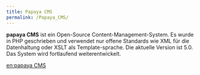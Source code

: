 ```yaml
---
title: Papaya CMS
permalink: /Papaya_CMS/
---
```


**papaya CMS** ist ein Open-Source Content-Management-System. Es wurde in PHP geschrieben und verwendet nur offene Standards wie XML für die Datenhaltung oder XSLT als Template-sprache. Die aktuelle Version ist 5.0. Das System wird fortlaufend weiterentwickelt.

[en:papaya CMS](/en:papaya_CMS "wikilink")